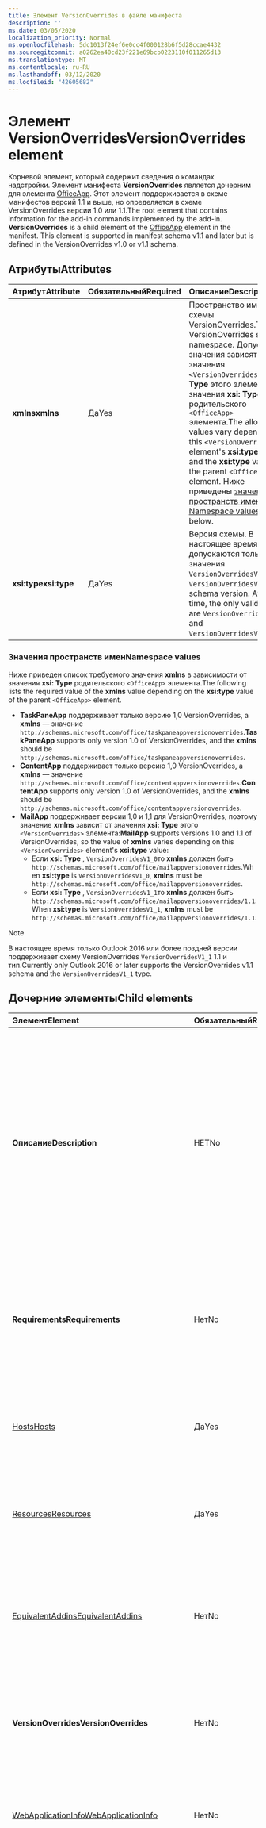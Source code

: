 ```yaml
---
title: Элемент VersionOverrides в файле манифеста
description: ''
ms.date: 03/05/2020
localization_priority: Normal
ms.openlocfilehash: 5dc1013f24ef6e0cc4f000128b6f5d28ccae4432
ms.sourcegitcommit: a0262ea40cd23f221e69bcb0223110f011265d13
ms.translationtype: MT
ms.contentlocale: ru-RU
ms.lasthandoff: 03/12/2020
ms.locfileid: "42605682"
---
```

# <a name="versionoverrides-element"></a><span data-ttu-id="c5e4e-102">Элемент VersionOverrides</span><span class="sxs-lookup"><span data-stu-id="c5e4e-102">VersionOverrides element</span></span>

<span data-ttu-id="c5e4e-p101">Корневой элемент, который содержит сведения о командах надстройки. Элемент манифеста **VersionOverrides** является дочерним для элемента [OfficeApp](./officeapp.md). Этот элемент поддерживается в схеме манифестов версий 1.1 и выше, но определяется в схеме VersionOverrides версии 1.0 или 1.1.</span><span class="sxs-lookup"><span data-stu-id="c5e4e-p101">The root element that contains information for the add-in commands implemented by the add-in. **VersionOverrides** is a child element of the [OfficeApp](./officeapp.md) element in the manifest. This element is supported in manifest schema v1.1 and later but is defined in the VersionOverrides v1.0 or v1.1 schema.</span></span>

## <a name="attributes"></a><span data-ttu-id="c5e4e-106">Атрибуты</span><span class="sxs-lookup"><span data-stu-id="c5e4e-106">Attributes</span></span>

|  <span data-ttu-id="c5e4e-107">Атрибут</span><span class="sxs-lookup"><span data-stu-id="c5e4e-107">Attribute</span></span>  |  <span data-ttu-id="c5e4e-108">Обязательный</span><span class="sxs-lookup"><span data-stu-id="c5e4e-108">Required</span></span>  |  <span data-ttu-id="c5e4e-109">Описание</span><span class="sxs-lookup"><span data-stu-id="c5e4e-109">Description</span></span>  |
|:-----|:-----|:-----|
|  <span data-ttu-id="c5e4e-110">**xmlns**</span><span class="sxs-lookup"><span data-stu-id="c5e4e-110">**xmlns**</span></span>       |  <span data-ttu-id="c5e4e-111">Да</span><span class="sxs-lookup"><span data-stu-id="c5e4e-111">Yes</span></span>  |  <span data-ttu-id="c5e4e-112">Пространство имен схемы VersionOverrides.</span><span class="sxs-lookup"><span data-stu-id="c5e4e-112">The VersionOverrides schema namespace.</span></span> <span data-ttu-id="c5e4e-113">Допустимые значения зависят от значения `<VersionOverrides>` **xsi: Type** этого элемента и значения **xsi: Type** родительского `<OfficeApp>` элемента.</span><span class="sxs-lookup"><span data-stu-id="c5e4e-113">The allowed values vary depending on  this `<VersionOverrides>` element's **xsi:type** value and the **xsi:type** value of the parent `<OfficeApp>` element.</span></span> <span data-ttu-id="c5e4e-114">Ниже приведены [значения пространств имен](#namespace-values) .</span><span class="sxs-lookup"><span data-stu-id="c5e4e-114">See [Namespace values](#namespace-values) below.</span></span>|
|  <span data-ttu-id="c5e4e-115">**xsi:type**</span><span class="sxs-lookup"><span data-stu-id="c5e4e-115">**xsi:type**</span></span>  |  <span data-ttu-id="c5e4e-116">Да</span><span class="sxs-lookup"><span data-stu-id="c5e4e-116">Yes</span></span>  | <span data-ttu-id="c5e4e-p103">Версия схемы. В настоящее время допускаются только значения `VersionOverridesV1_0` и `VersionOverridesV1_1`.</span><span class="sxs-lookup"><span data-stu-id="c5e4e-p103">The schema version. At this time, the only valid values are `VersionOverridesV1_0` and `VersionOverridesV1_1`.</span></span> |

### <a name="namespace-values"></a><span data-ttu-id="c5e4e-119">Значения пространств имен</span><span class="sxs-lookup"><span data-stu-id="c5e4e-119">Namespace values</span></span>

<span data-ttu-id="c5e4e-120">Ниже приведен список требуемого значения **xmlns** в зависимости от значения **xsi: Type** родительского `<OfficeApp>` элемента.</span><span class="sxs-lookup"><span data-stu-id="c5e4e-120">The following lists the required value of the **xmlns** value depending on the **xsi:type** value of the parent `<OfficeApp>` element.</span></span>

- <span data-ttu-id="c5e4e-121">**TaskPaneApp** поддерживает только версию 1,0 VersionOverrides, а **xmlns** — значение `http://schemas.microsoft.com/office/taskpaneappversionoverrides`.</span><span class="sxs-lookup"><span data-stu-id="c5e4e-121">**TaskPaneApp** supports only version 1.0 of VersionOverrides, and the **xmlns** should be `http://schemas.microsoft.com/office/taskpaneappversionoverrides`.</span></span>
- <span data-ttu-id="c5e4e-122">**ContentApp** поддерживает только версию 1,0 VersionOverrides, а **xmlns** — значение `http://schemas.microsoft.com/office/contentappversionoverrides`.</span><span class="sxs-lookup"><span data-stu-id="c5e4e-122">**ContentApp** supports only version 1.0 of VersionOverrides, and the **xmlns** should be `http://schemas.microsoft.com/office/contentappversionoverrides`.</span></span>
- <span data-ttu-id="c5e4e-123">**MailApp** поддерживает версии 1,0 и 1,1 для VersionOverrides, поэтому значение **xmlns** зависит от значения **xsi: Type** этого `<VersionOverrides>` элемента:</span><span class="sxs-lookup"><span data-stu-id="c5e4e-123">**MailApp** supports versions 1.0 and 1.1 of VersionOverrides, so the value of **xmlns** varies depending on this `<VersionOverrides>` element's **xsi:type** value:</span></span>
    - <span data-ttu-id="c5e4e-124">Если **xsi: Type** , `VersionOverridesV1_0`то **xmlns** должен быть `http://schemas.microsoft.com/office/mailappversionoverrides`.</span><span class="sxs-lookup"><span data-stu-id="c5e4e-124">When **xsi:type** is `VersionOverridesV1_0`, **xmlns** must be `http://schemas.microsoft.com/office/mailappversionoverrides`.</span></span>
    - <span data-ttu-id="c5e4e-125">Если **xsi: Type** , `VersionOverridesV1_1`то **xmlns** должен быть `http://schemas.microsoft.com/office/mailappversionoverrides/1.1`.</span><span class="sxs-lookup"><span data-stu-id="c5e4e-125">When **xsi:type** is `VersionOverridesV1_1`, **xmlns** must be `http://schemas.microsoft.com/office/mailappversionoverrides/1.1`.</span></span>

> [!NOTE]
> <span data-ttu-id="c5e4e-126">В настоящее время только Outlook 2016 или более поздней версии поддерживает схему VersionOverrides `VersionOverridesV1_1` 1.1 и тип.</span><span class="sxs-lookup"><span data-stu-id="c5e4e-126">Currently only Outlook 2016 or later supports the VersionOverrides v1.1 schema and the `VersionOverridesV1_1` type.</span></span>

## <a name="child-elements"></a><span data-ttu-id="c5e4e-127">Дочерние элементы</span><span class="sxs-lookup"><span data-stu-id="c5e4e-127">Child elements</span></span>

|  <span data-ttu-id="c5e4e-128">Элемент</span><span class="sxs-lookup"><span data-stu-id="c5e4e-128">Element</span></span> |  <span data-ttu-id="c5e4e-129">Обязательный</span><span class="sxs-lookup"><span data-stu-id="c5e4e-129">Required</span></span>  |  <span data-ttu-id="c5e4e-130">Описание</span><span class="sxs-lookup"><span data-stu-id="c5e4e-130">Description</span></span>  |
|:-----|:-----|:-----|
|  <span data-ttu-id="c5e4e-131">**Описание**</span><span class="sxs-lookup"><span data-stu-id="c5e4e-131">**Description**</span></span>    |  <span data-ttu-id="c5e4e-132">НЕТ</span><span class="sxs-lookup"><span data-stu-id="c5e4e-132">No</span></span>   |  <span data-ttu-id="c5e4e-p104">Описывает надстройку. Переопределяет элемент `Description` в любой родительской части манифеста. Текст описания содержится в дочернем элементе **LongString**, включенном в элемент [Resources](resources.md). Для атрибута `resid` элемента **Description** задано значение атрибута `id` элемента `String`, который содержит текст.</span><span class="sxs-lookup"><span data-stu-id="c5e4e-p104">Describes the add-in. This overrides the `Description` element in any parent portion of the manifest. The text of the description is contained in a child element of the **LongString** element contained in the [Resources](resources.md) element. The `resid` attribute of the **Description** element is set to the value of the `id` attribute of the `String` element that contains the text.</span></span>|
|  <span data-ttu-id="c5e4e-137">**Requirements**</span><span class="sxs-lookup"><span data-stu-id="c5e4e-137">**Requirements**</span></span>  |  <span data-ttu-id="c5e4e-138">Нет</span><span class="sxs-lookup"><span data-stu-id="c5e4e-138">No</span></span>   |  <span data-ttu-id="c5e4e-p105">Задает минимальные набор требований и версию библиотеки Office.js, необходимые надстройке. Переопределяет элемент `Requirements` в родительской части манифеста.</span><span class="sxs-lookup"><span data-stu-id="c5e4e-p105">Specifies the minimum requirement set and version of Office.js that the add-in requires. This overrides the  `Requirements` element in the parent portion of the manifest.</span></span>|
|  [<span data-ttu-id="c5e4e-141">Hosts</span><span class="sxs-lookup"><span data-stu-id="c5e4e-141">Hosts</span></span>](hosts.md)                |  <span data-ttu-id="c5e4e-142">Да</span><span class="sxs-lookup"><span data-stu-id="c5e4e-142">Yes</span></span>  |  <span data-ttu-id="c5e4e-p106">Задает набор узлов Office. Дочерний элемент Hosts переопределяет элемент Hosts в родительской части манифеста.</span><span class="sxs-lookup"><span data-stu-id="c5e4e-p106">Specifies a collection of Office hosts. The child  Hosts element overrides the Hosts element in the parent portion of the manifest.</span></span>  |
|  [<span data-ttu-id="c5e4e-145">Resources</span><span class="sxs-lookup"><span data-stu-id="c5e4e-145">Resources</span></span>](resources.md)    |  <span data-ttu-id="c5e4e-146">Да</span><span class="sxs-lookup"><span data-stu-id="c5e4e-146">Yes</span></span>  | <span data-ttu-id="c5e4e-147">Определяет коллекцию ресурсов (строк, URL-адресов и изображений), на которые ссылаются другие элементы манифеста.</span><span class="sxs-lookup"><span data-stu-id="c5e4e-147">Defines a collection of resources (strings, URLs, and images) that other manifest elements reference.</span></span>|
|  [<span data-ttu-id="c5e4e-148">EquivalentAddins</span><span class="sxs-lookup"><span data-stu-id="c5e4e-148">EquivalentAddins</span></span>](equivalentaddins.md)    |  <span data-ttu-id="c5e4e-149">Нет</span><span class="sxs-lookup"><span data-stu-id="c5e4e-149">No</span></span>  | <span data-ttu-id="c5e4e-150">Задает встроенные надстройки (COM/XLL), эквивалентные веб-надстройке.</span><span class="sxs-lookup"><span data-stu-id="c5e4e-150">Specifies the native (COM/XLL) add-ins that are equivalent to the web add-in.</span></span> <span data-ttu-id="c5e4e-151">Веб-надстройка не активируется, если установлена эквивалентная собственная встроенная надстройка.</span><span class="sxs-lookup"><span data-stu-id="c5e4e-151">The web add-in is not activated if an equivalent native add-in is installed.</span></span>|
|  <span data-ttu-id="c5e4e-152">**VersionOverrides**</span><span class="sxs-lookup"><span data-stu-id="c5e4e-152">**VersionOverrides**</span></span>    |  <span data-ttu-id="c5e4e-153">Нет</span><span class="sxs-lookup"><span data-stu-id="c5e4e-153">No</span></span>  | <span data-ttu-id="c5e4e-p108">Определяет команды надстроек в новой версии схемы. Подробные сведения см. в разделе [Реализация нескольких версий](#implementing-multiple-versions).</span><span class="sxs-lookup"><span data-stu-id="c5e4e-p108">Defines add-in commands under a newer schema version. See [Implementing multiple versions](#implementing-multiple-versions) for details.</span></span> |
|  [<span data-ttu-id="c5e4e-156">WebApplicationInfo</span><span class="sxs-lookup"><span data-stu-id="c5e4e-156">WebApplicationInfo</span></span>](webapplicationinfo.md)    |  <span data-ttu-id="c5e4e-157">Нет</span><span class="sxs-lookup"><span data-stu-id="c5e4e-157">No</span></span>  | <span data-ttu-id="c5e4e-158">Задает сведения о регистрации надстройки с помощью надежных поставщиков маркеров, таких как Azure Active Directory 2.0.</span><span class="sxs-lookup"><span data-stu-id="c5e4e-158">Specifies details about the add-in's registration with secure token issuers, such as Azure Active Directory V2.0.</span></span> |
|  [<span data-ttu-id="c5e4e-159">екстендедпермиссионс</span><span class="sxs-lookup"><span data-stu-id="c5e4e-159">ExtendedPermissions</span></span>](extendedpermissions.md) |  <span data-ttu-id="c5e4e-160">Нет</span><span class="sxs-lookup"><span data-stu-id="c5e4e-160">No</span></span>  |  <span data-ttu-id="c5e4e-161">Задает коллекцию расширенных разрешений.</span><span class="sxs-lookup"><span data-stu-id="c5e4e-161">Specifies a collection of extended permissions.</span></span><br><br><span data-ttu-id="c5e4e-162">**Важно!** поскольку API [Office. Body. аппендонсендасинк](/javascript/api/outlook/office.body?view=outlook-js-preview#appendonsendasync-data--options--callback-) в настоящее время находится в режиме предварительной версии, надстройки `ExtendedPermissions` , использующие этот элемент, не могут быть опубликованы в AppSource или развернуты с помощью централизованного развертывания.</span><span class="sxs-lookup"><span data-stu-id="c5e4e-162">**Important**: Because the [Office.Body.appendOnSendAsync](/javascript/api/outlook/office.body?view=outlook-js-preview#appendonsendasync-data--options--callback-) API is currently in preview, add-ins that use the `ExtendedPermissions` element can't be published to AppSource or deployed via centralized deployment.</span></span> |

### <a name="versionoverrides-example"></a><span data-ttu-id="c5e4e-163">Пример VersionOverrides</span><span class="sxs-lookup"><span data-stu-id="c5e4e-163">VersionOverrides example</span></span>

<span data-ttu-id="c5e4e-164">Ниже приведен пример типичного `<VersionOverrides>` элемента, в том числе некоторые необязательные дочерние элементы, которые обычно используются.</span><span class="sxs-lookup"><span data-stu-id="c5e4e-164">The following is an example of a typical `<VersionOverrides>` element, including some child elements that are not required but are typically used.</span></span>

```xml
<OfficeApp ... xsi:type="MailApp">
...
  <VersionOverrides xmlns="http://schemas.microsoft.com/office/mailappversionoverrides" xsi:type="VersionOverridesV1_0">
    <Description resid="residDescription" />
    <Requirements>
      <!-- add information on requirements -->
    </Requirements>
    <Hosts>
      <Host xsi:type="MailHost">
        <!-- add information on form factors -->
      </Host>
    </Hosts>
    <Resources>
      <!-- add information on resources -->
    </Resources>
  </VersionOverrides>
...
</OfficeApp>
```

## <a name="implementing-multiple-versions"></a><span data-ttu-id="c5e4e-165">Реализация нескольких версий</span><span class="sxs-lookup"><span data-stu-id="c5e4e-165">Implementing multiple versions</span></span>

<span data-ttu-id="c5e4e-p109">В манифесте может быть реализовано несколько версий элемента `VersionOverrides`, которые поддерживают различные версии схемы VersionOverrides. Это можно сделать, чтобы поддерживать новые функции в новой схеме, по-прежнему поддерживая старые клиенты.</span><span class="sxs-lookup"><span data-stu-id="c5e4e-p109">A manifest can implement multiple versions of the `VersionOverrides` element which support different versions of the VersionOverrides schema. This can be done to optionally support new features in a newer schema while still supporting older clients that do not support the new features.</span></span>

<span data-ttu-id="c5e4e-168">Чтобы реализовать несколько версий, элемент `VersionOverrides` для новой версии должен зависеть от элемента `VersionOverrides` для старой версии.</span><span class="sxs-lookup"><span data-stu-id="c5e4e-168">In order to implement multiple versions, the `VersionOverrides` element for the newer version must be a child of the `VersionOverrides` element for the older version.</span></span> <span data-ttu-id="c5e4e-169">Дочерний элемент `VersionOverrides` не наследует значения от родительского объекта.</span><span class="sxs-lookup"><span data-stu-id="c5e4e-169">The child `VersionOverrides` element doesn't inherit any values from the parent.</span></span>

<span data-ttu-id="c5e4e-170">Чтобы реализовать схему VersionOverrides версий 1.0 и 1.1, манифест должен выглядеть следующим образом:</span><span class="sxs-lookup"><span data-stu-id="c5e4e-170">To implement both the VersionOverrides v1.0 and v1.1 schema, the manifest would look similar to the following example:</span></span>

```xml
<OfficeApp ... xsi:type="MailApp">
...
  <VersionOverrides xmlns="http://schemas.microsoft.com/office/mailappversionoverrides" xsi:type="VersionOverridesV1_0">
    <Description resid="residDescription" />
    <Requirements>
      <!-- add information on requirements -->
    </Requirements>
    <Hosts>
      <Host xsi:type="MailHost">
        <!-- add information on form factors -->
      </Host>
    </Hosts>
    <Resources>
      <!-- add information on resources -->
    </Resources>

    <VersionOverrides xmlns="http://schemas.microsoft.com/office/mailappversionoverrides/1.1" xsi:type="VersionOverridesV1_1">
      <Description resid="residDescription" />
      <Requirements>
        <!-- add information on requirements -->
      </Requirements>
      <Hosts>
        <Host xsi:type="MailHost">
          <!-- add information on form factors -->
        </Host>
      </Hosts>
      <Resources>
        <!-- add information on resources -->
      </Resources>
    </VersionOverrides>  
  </VersionOverrides>
...
</OfficeApp>
```
